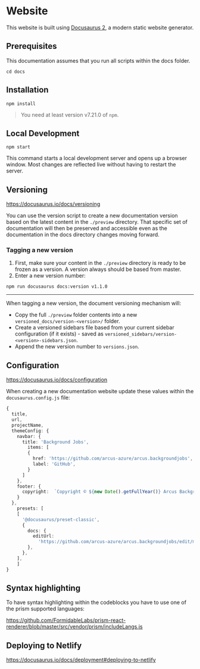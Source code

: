 # Website

This website is built using [Docusaurus 2](https://docusaurus.io/), a modern static website generator.

## Prerequisites
This documentation assumes that you run all scripts within the docs folder.

```console
cd docs
```


## Installation

```console
npm install
```

> You need at least version v7.21.0 of `npm`.

## Local Development

```console
npm start
```

This command starts a local development server and opens up a browser window. Most changes are reflected live without having to restart the server.

## Versioning
https://docusaurus.io/docs/versioning

You can use the version script to create a new documentation version based on the latest content in the `./preview` directory. That specific set of documentation will then be preserved and accessible even as the documentation in the docs directory changes moving forward.

### Tagging a new version

1. First, make sure your content in the `./preview` directory is ready to be frozen as a version. A version always should be based from master.
2. Enter a new version number: 
   
`npm run docusaurus docs:version v1.1.0`

---
When tagging a new version, the document versioning mechanism will:

- Copy the full `./preview` folder contents into a new `versioned_docs/version-<version>/` folder.
- Create a versioned sidebars file based from your current sidebar configuration (if it exists) - saved as `versioned_sidebars/version-<version>-sidebars.json`.
- Append the new version number to `versions.json`.

## Configuration

https://docusaurus.io/docs/configuration

When creating a new documentation website update these values within the `docusaurus.config.js` file:

```typescript
{
  title,
  url,
  projectName,
  themeConfig: {
    navbar: {
      title: 'Background Jobs',
        items: [
        {
          href: 'https://github.com/arcus-azure/arcus.backgroundjobs',
          label: 'GitHub',
        }
      ]
    },
    footer: {
      copyright:  `Copyright © ${new Date().getFullYear()} Arcus Background Jobs maintained by arcus-azure`,
    }
  },
    presets: [
    [
      '@docusaurus/preset-classic',
      {
        docs: {
          editUrl:
            'https://github.com/arcus-azure/arcus.backgroundjobs/edit/master',
        },
      },
    ],
    ]
}
```

## Syntax highlighting

To have syntax highlighting within the codeblocks you have to use one of the prism supported languages:

https://github.com/FormidableLabs/prism-react-renderer/blob/master/src/vendor/prism/includeLangs.js
## Deploying to Netlify

https://docusaurus.io/docs/deployment#deploying-to-netlify
